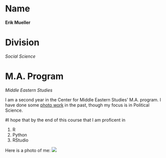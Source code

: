 # Name
**Erik Mueller**

# Division
*Social Science*

# M.A. Program
*Middle Eastern Studies*

I am a second year in the Center for Middle Eastern Studies' M.A. program. I have done some [photo work](erikemueller.format.com) in the past, though my focus is in Political Science.

#I hope that by the end of this course that I am proficent in
1. R
2. Python
3. RStudio

Here is a photo of me: ![](https://scontent-ort2-1.xx.fbcdn.net/v/t1.0-9/17458440_756480917848725_8953953821796378913_n.jpg?oh=af452fc75fe6710a748929651739a476&oe=5A80289B)
